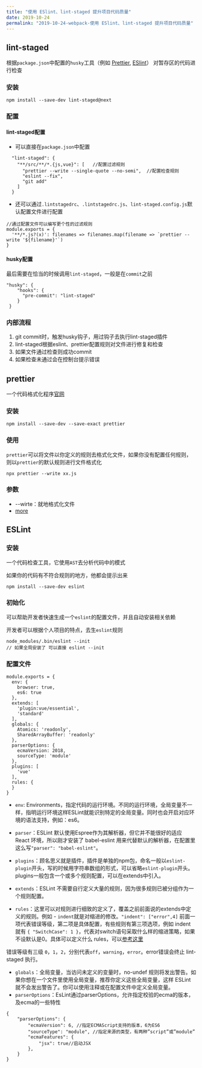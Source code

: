 ```yaml
---
title: "使用 ESlint、lint-staged 提升项目代码质量"
date: 2019-10-24
permalink: "2019-10-24-webpack-使用 ESlint、lint-staged 提升项目代码质量"
---
```





## lint-staged

根据`package.json`中配置的`husky`工具（例如 [Prettier](https://prettier.io/), [ESlint](https://eslint.org/)） 对暂存区的代码进行检查

### 安装

```
npm install --save-dev lint-staged@next
```

### 配置

#### lint-staged配置

- 可以直接在`package.json`中配置

```
  "lint-staged": {
    "**/src/**/*.{js,vue}": [	//配置过滤规则
      "prettier --write --single-quote --no-semi",	//配置检查规则
      "eslint --fix",
      "git add"
    ]
  }
```

- 还可以通过`.lintstagedrc`、`.lintstagedrc.js`、`lint-staged.config.js`默认配置文件进行配置

```
//通过配置文件可以编写更个性的过滤规则
module.exports = {
  '**/*.js?(x)': filenames => filenames.map(filename => `prettier --write '${filename}'`)
}
```

#### husky配置

最后需要在恰当的时候调用`lint-staged`，一般是在`commit`之前

```
"husky": {
    "hooks": {
      "pre-commit": "lint-staged"
    }
 }
```

### 内部流程

1. git commit时，触发husky钩子，用过钩子去执行lint-staged插件
2. lint-staged根据eslint、prettier配置规则对文件进行修复和检查
3. 如果文件通过检查则成功commit
4. 如果检查未通过会在控制台提示错误



## prettier

一个代码格式化程序[官网](https://prettier.io/)

### 安装

```
npm install --save-dev --save-exact prettier
```

### 使用

`prettier`可以将文件以你定义的规则去格式化文件，如果你没有配置任何规则，则以`prettier`的默认规则进行文件格式化

```
npx prettier --write xx.js
```

### 参数

- --wirte：就地格式化文件
- [more](https://prettier.io/docs/en/options.html)





## ESLint

### 安装

一个代码检查工具，它使用`AST`去分析代码中的模式

如果你的代码有不符合规则的地方，他都会提示出来

```
npm install --save-dev eslint
```

### 初始化

可以帮助开发者快速生成一个`eslint`的配置文件，并且自动安装相关依赖

开发者可以根据个人项目的特点，去生`eslint`规则

```
node_modules/.bin/eslint --init
// 如果全局安装了 可以直接 eslint --init
```

### 配置文件

```
module.exports = {
  env: {
    browser: true,
    es6: true
  },
  extends: [
    'plugin:vue/essential',
    'standard'
  ],
  globals: {
    Atomics: 'readonly',
    SharedArrayBuffer: 'readonly'
  },
  parserOptions: {
    ecmaVersion: 2018,
    sourceType: 'module'
  },
  plugins: [
    'vue'
  ],
  rules: {
  }
}
```

- `env`: Environments，指定代码的运行环境。不同的运行环境，全局变量不一样，指明运行环境这样ESLint就能识别特定的全局变量。同时也会开启对应环境的语法支持，例如：es6。

- `parser`：ESLint 默认使用Espree作为其解析器，但它并不能很好的适应 React 环境，所以刚才安装了 babel-eslint 用来代替默认的解析器，在配置里这么写`"parser": "babel-eslint"`。

- `plugins`：顾名思义就是插件，插件是单独的npm包，命名一般以`eslint-plugin`开头，写的时候用字符串数组的形式，可以省略`eslint-plugin`开头。plugins一般包含一个或多个规则配置，可以在extends中引入。

- `extends`：ESLint 不需要自行定义大量的规则，因为很多规则已被分组作为一个规则配置。

- `rules`：这里可以对规则进行细致的定义了，覆盖之前前面说的extends中定义的规则。例如 - `indent`就是对缩进的修改。`"indent": ["error",4]` 前面一项代表错误等级，第二项是具体配置，有些规则有第三项选项，例如 indent 就有 `{ "SwitchCase": 1 }`，代表对switch语句采取什么样的缩进策略，如果不设默认是0。具体可以定义什么 rules，可以[参考这里](https://link.jianshu.com/?t=https://eslint.org/docs/rules/)

错误等级有三级 `0`，`1`，`2`，分别代表`off`，`warning`，`error`。error错误会终止 lint-staged 执行。

- `globals`：全局变量，当访问未定义的变量时，no-undef 规则将发出警告。如果你想在一个文件里使用全局变量，推荐你定义这些全局变量，这样 ESLint 就不会发出警告了。你可以使用注释或在配置文件中定义全局变量。
- `parserOptions`：EsLint通过parserOptions，允许指定校验的ecma的版本，及ecma的一些特性

```
{
    "parserOptions": {
        "ecmaVersion": 6, //指定ECMAScript支持的版本，6为ES6
        "sourceType": "module", //指定来源的类型，有两种”script”或”module”
        "ecmaFeatures": {
            "jsx": true//启动JSX
        },
    }
}
```

